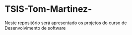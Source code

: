 # TSIS-Tom-Martinez-
Neste repositório será apresentado os projetos do curso de Desenvolvimento de software 
